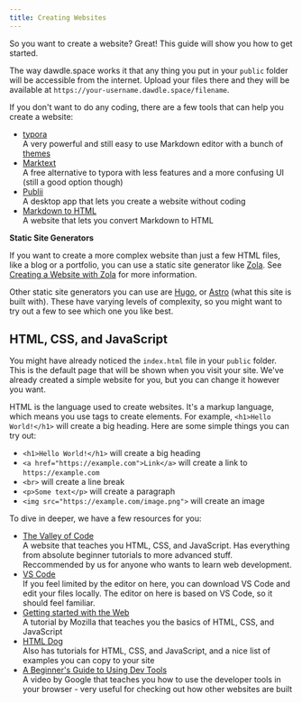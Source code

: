 ```yaml
---
title: Creating Websites
---
```


So you want to create a website? Great! This guide will show you how to get started.

The way dawdle.space works it that any thing you put in your `public` folder will be accessible from the internet. Upload your files there and they will be available at `https://your-username.dawdle.space/filename`.

If you don't want to do any coding, there are a few tools that can help you create a website:

- [typora](https://typora.io/)\
  A very powerful and still easy to use Markdown editor with a bunch of [themes](https://theme.typora.io/)
- [Marktext](https://www.marktext.cc/)\
  A free alternative to typora with less features and a more confusing UI (still a good option though)
- [Publii](https://getpublii.com/)\
  A desktop app that lets you create a website without coding
- [Markdown to HTML](https://markdowntohtml.com/)\
  A website that lets you convert Markdown to HTML

**Static Site Generators**

If you want to create a more complex website than just a few HTML files, like a blog or a portfolio, you can use a static site generator like [Zola](https://www.getzola.org/). See [Creating a Website with Zola](/wiki/guide/zola) for more information.

Other static site generators you can use are [Hugo](https://gohugo.io/), or [Astro](https://astro.build/) (what this site is built with). These have varying levels of complexity, so you might want to try out a few to see which one you like best.

## HTML, CSS, and JavaScript

You might have already noticed the `index.html` file in your `public` folder. This is the default page that will be shown when you visit your site.
We've already created a simple website for you, but you can change it however you want.

HTML is the language used to create websites. It's a markup language, which means you use tags to create elements. For example, `<h1>Hello World!</h1>` will create a big heading.
Here are some simple things you can try out:

- `<h1>Hello World!</h1>` will create a big heading
- `<a href="https://example.com">Link</a>` will create a link to `https://example.com`
- `<br>` will create a line break
- `<p>Some text</p>` will create a paragraph
- `<img src="https://example.com/image.png">` will create an image

To dive in deeper, we have a few resources for you:

- [The Valley of Code](https://thevalleyofcode.com/)\
  A website that teaches you HTML, CSS, and JavaScript. Has everything from absolute beginner tutorials to more advanced stuff.
  Reccommended by us for anyone who wants to learn web development.
- [VS Code](https://code.visualstudio.com/)\
  If you feel limited by the editor on here, you can download VS Code and edit your files locally. The editor on here is based on VS Code, so it should feel familiar.
- [Getting started with the Web](https://developer.mozilla.org/en-US/docs/Learn/Getting_started_with_the_web)\
  A tutorial by Mozilla that teaches you the basics of HTML, CSS, and JavaScript
- [HTML Dog](https://htmldog.com/)\
  Also has tutorials for HTML, CSS, and JavaScript, and a nice list of examples you can copy to your site
- [A Beginner's Guide to Using Dev Tools](https://www.youtube.com/watch?v=fxplz32rgEQ)\
  A video by Google that teaches you how to use the developer tools in your browser - very useful for checking out how other websites are built
